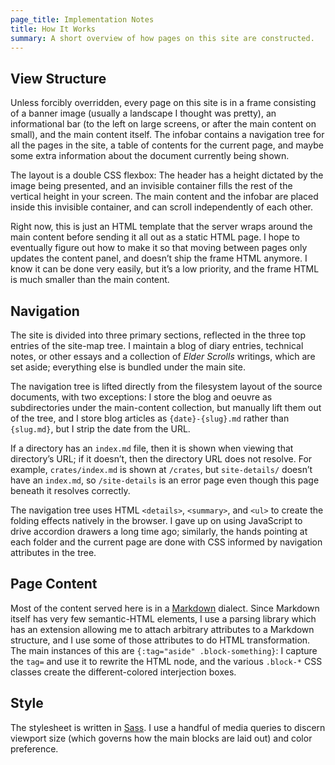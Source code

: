 ```yaml
---
page_title: Implementation Notes
title: How It Works
summary: A short overview of how pages on this site are constructed.
---
```


## View Structure

Unless forcibly overridden, every page on this site is in a frame consisting of
a banner image (usually a landscape I thought was pretty), an informational bar
(to the left on large screens, or after the main content on small), and the main
content itself. The infobar contains a navigation tree for all the pages in the
site, a table of contents for the current page, and maybe some extra information
about the document currently being shown.

The layout is a double CSS flexbox: The header has a height dictated by the image
being presented, and an invisible container fills the rest of the vertical height
in your screen. The main content and the infobar are placed inside this
invisible container, and can scroll independently of each other.

Right now, this is just an HTML template that the server wraps around the main
content before sending it all out as a static HTML page. I hope to eventually
figure out how to make it so that moving between pages only updates the content
panel, and doesn’t ship the frame HTML anymore. I know it can be done very
easily, but it’s a low priority, and the frame HTML is much smaller than the
main content.

## Navigation

The site is divided into three primary sections, reflected in the three top
entries of the site-map tree. I maintain a blog of diary entries, technical
notes, or other essays and a collection of _Elder Scrolls_ writings, which are
set aside; everything else is bundled under the main site.

The navigation tree is lifted directly from the filesystem layout of the source
documents, with two exceptions: I store the blog and oeuvre as subdirectories
under the main-content collection, but manually lift them out of the tree, and I
store blog articles as `{date}-{slug}.md` rather than `{slug.md}`, but I strip
the date from the URL.

If a directory has an `index.md` file, then it is shown when viewing that
directory’s URL; if it doesn’t, then the directory URL does not resolve. For
example, `crates/index.md` is shown at `/crates`, but `site-details/` doesn’t
have an `index.md`, so `/site-details` is an error page even though this page
beneath it resolves correctly.

The navigation tree uses HTML `<details>`, `<summary>`, and `<ul>` to create the
folding effects natively in the browser. I gave up on using JavaScript to drive
accordion drawers a long time ago; similarly, the hands pointing at each folder
and the current page are done with CSS informed by navigation attributes in the
tree.

## Page Content

Most of the content served here is in a [Markdown] dialect. Since Markdown
itself has very few semantic-HTML elements, I use a parsing library which has an
extension allowing me to attach arbitrary attributes to a Markdown structure,
and I use some of those attributes to do HTML transformation. The main instances
of this are `{:tag="aside" .block-something}`: I capture the `tag=` and use it
to rewrite the HTML node, and the various `.block-*` CSS classes create the
different-colored interjection boxes.

## Style

The stylesheet is written in [Sass]. I use a handful of media queries to discern
viewport size (which governs how the main blocks are laid out) and color
preference.

[Markdown]: //commonmark.org
[Sass]: //sass-lang.org
